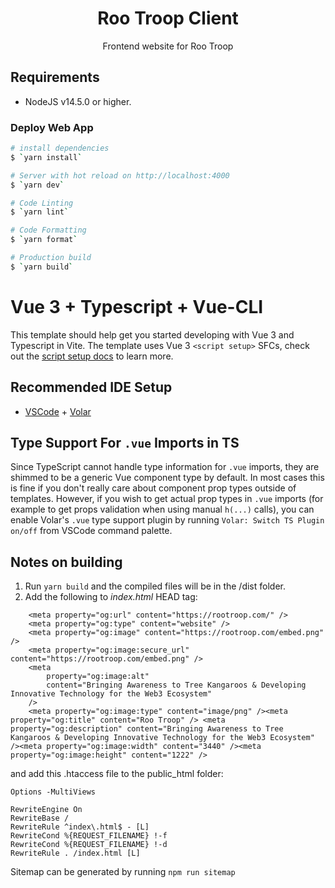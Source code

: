 <div align="center">

<h1>Roo Troop Client</h1>

Frontend website for Roo Troop

</div>

## Requirements

- NodeJS v14.5.0 or higher.

### Deploy Web App

```bash
# install dependencies
$ `yarn install`

# Server with hot reload on http://localhost:4000
$ `yarn dev`

# Code Linting
$ `yarn lint`

# Code Formatting
$ `yarn format`

# Production build
$ `yarn build`


```

# Vue 3 + Typescript + Vue-CLI

This template should help get you started developing with Vue 3 and Typescript in Vite. The template uses Vue 3 `<script setup>` SFCs, check out the [script setup docs](https://v3.vuejs.org/api/sfc-script-setup.html#sfc-script-setup) to learn more.

## Recommended IDE Setup

- [VSCode](https://code.visualstudio.com/) + [Volar](https://marketplace.visualstudio.com/items?itemName=johnsoncodehk.volar)

## Type Support For `.vue` Imports in TS

Since TypeScript cannot handle type information for `.vue` imports, they are shimmed to be a generic Vue component type by default. In most cases this is fine if you don't really care about component prop types outside of templates. However, if you wish to get actual prop types in `.vue` imports (for example to get props validation when using manual `h(...)` calls), you can enable Volar's `.vue` type support plugin by running `Volar: Switch TS Plugin on/off` from VSCode command palette.


## Notes on building

1. Run `yarn build` and the compiled files will be in the /dist folder. 
2. Add the following to *index.html* HEAD tag:
```
	<meta property="og:url" content="https://rootroop.com/" />
	<meta property="og:type" content="website" />
	<meta property="og:image" content="https://rootroop.com/embed.png" />
	<meta property="og:image:secure_url" content="https://rootroop.com/embed.png" />
	<meta
		property="og:image:alt"
		content="Bringing Awareness to Tree Kangaroos & Developing Innovative Technology for the Web3 Ecosystem"
	/>
	<meta property="og:image:type" content="image/png" /><meta property="og:title" content="Roo Troop" /> <meta property="og:description" content="Bringing Awareness to Tree Kangaroos & Developing Innovative Technology for the Web3 Ecosystem" /><meta property="og:image:width" content="3440" /><meta property="og:image:height" content="1222" />

```

and add this .htaccess file to the public_html folder:
```
Options -MultiViews

RewriteEngine On
RewriteBase /
RewriteRule ^index\.html$ - [L]
RewriteCond %{REQUEST_FILENAME} !-f
RewriteCond %{REQUEST_FILENAME} !-d
RewriteRule . /index.html [L]
```

Sitemap can be generated by running `npm run sitemap`
